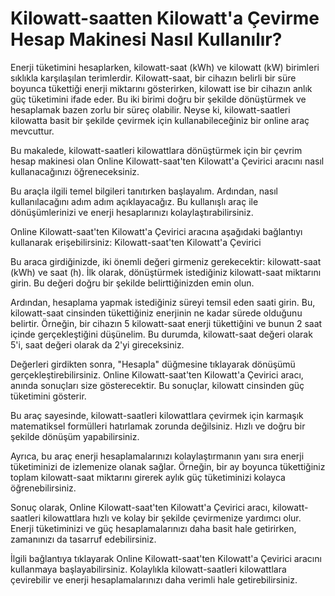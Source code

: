 Kilowatt-saatten Kilowatt'a Çevirme Hesap Makinesi Nasıl Kullanılır?
====================================================================

Enerji tüketimini hesaplarken, kilowatt-saat (kWh) ve kilowatt (kW) birimleri sıklıkla karşılaşılan terimlerdir. Kilowatt-saat, bir cihazın belirli bir süre boyunca tükettiği enerji miktarını gösterirken, kilowatt ise bir cihazın anlık güç tüketimini ifade eder. Bu iki birimi doğru bir şekilde dönüştürmek ve hesaplamak bazen zorlu bir süreç olabilir. Neyse ki, kilowatt-saatleri kilowatta basit bir şekilde çevirmek için kullanabileceğiniz bir online araç mevcuttur.

Bu makalede, kilowatt-saatleri kilowattlara dönüştürmek için bir çevrim hesap makinesi olan Online Kilowatt-saat'ten Kilowatt'a Çevirici aracını nasıl kullanacağınızı öğreneceksiniz.

Bu araçla ilgili temel bilgileri tanıtırken başlayalım. Ardından, nasıl kullanılacağını adım adım açıklayacağız. Bu kullanışlı araç ile dönüşümlerinizi ve enerji hesaplarınızı kolaylaştırabilirsiniz.

Online Kilowatt-saat'ten Kilowatt'a Çevirici aracına aşağıdaki bağlantıyı kullanarak erişebilirsiniz: Kilowatt-saat'ten Kilowatt'a Çevirici

Bu araca girdiğinizde, iki önemli değeri girmeniz gerekecektir: kilowatt-saat (kWh) ve saat (h). İlk olarak, dönüştürmek istediğiniz kilowatt-saat miktarını girin. Bu değeri doğru bir şekilde belirttiğinizden emin olun.

Ardından, hesaplama yapmak istediğiniz süreyi temsil eden saati girin. Bu, kilowatt-saat cinsinden tükettiğiniz enerjinin ne kadar sürede olduğunu belirtir. Örneğin, bir cihazın 5 kilowatt-saat enerji tükettiğini ve bunun 2 saat içinde gerçekleştiğini düşünelim. Bu durumda, kilowatt-saat değeri olarak 5'i, saat değeri olarak da 2'yi gireceksiniz.

Değerleri girdikten sonra, "Hesapla" düğmesine tıklayarak dönüşümü gerçekleştirebilirsiniz. Online Kilowatt-saat'ten Kilowatt'a Çevirici aracı, anında sonuçları size gösterecektir. Bu sonuçlar, kilowatt cinsinden güç tüketimini gösterir.

Bu araç sayesinde, kilowatt-saatleri kilowattlara çevirmek için karmaşık matematiksel formülleri hatırlamak zorunda değilsiniz. Hızlı ve doğru bir şekilde dönüşüm yapabilirsiniz.

Ayrıca, bu araç enerji hesaplamalarınızı kolaylaştırmanın yanı sıra enerji tüketiminizi de izlemenize olanak sağlar. Örneğin, bir ay boyunca tükettiğiniz toplam kilowatt-saat miktarını girerek aylık güç tüketiminizi kolayca öğrenebilirsiniz.

Sonuç olarak, Online Kilowatt-saat'ten Kilowatt'a Çevirici aracı, kilowatt-saatleri kilowattlara hızlı ve kolay bir şekilde çevirmenize yardımcı olur. Enerji tüketiminizi ve güç hesaplamalarınızı daha basit hale getirirken, zamanınızı da tasarruf edebilirsiniz.

İlgili bağlantıya tıklayarak Online Kilowatt-saat'ten Kilowatt'a Çevirici aracını kullanmaya başlayabilirsiniz. Kolaylıkla kilowatt-saatleri kilowattlara çevirebilir ve enerji hesaplamalarınızı daha verimli hale getirebilirsiniz.